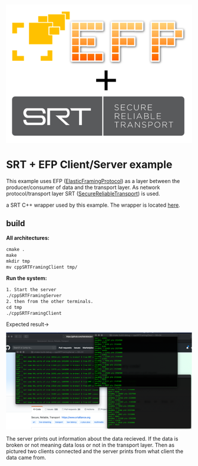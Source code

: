 ![alt text](efpsrt.png)

# SRT + EFP Client/Server example

This example uses EFP ([ElasticFramingProtocol](https://github.com/Unit-X/efp)) as a layer between the producer/consumer of data and the transport layer. As network protocol/transport layer SRT ([SecureReliableTransport](https://github.com/Haivision/srt)) is used.

a SRT C++ wrapper used by this example. The wrapper is located [here](https://github.com/andersc/cppSRTWrapper).

## build


**All architectures:**

```
cmake .
make
mkdir tmp
mv cppSRTFramingClient tmp/
```

**Run the system:**

```
1. Start the server 
./cppSRTFramingServer
2. then from the other terminals.
cd tmp
./cppSRTFramingClient
```

Expected result->

![](result.png)

The server prints out information about the data recieved. If the data is broken or not meaning data loss or not in the transport layer. Then as pictured two clients connected and the server prints from what client the data came from.


 